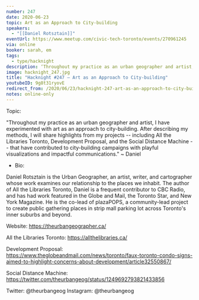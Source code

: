 ```yaml
---
number: 247
date: 2020-06-23
topic: Art as an Approach to City-building
speakers:
  - "[[Daniel Rotsztain]]"
eventUrl: https://www.meetup.com/civic-tech-toronto/events/270961245
via: online
booker: sarah, em
tags:
  - type/hacknight
description: ‘Throughout my practice as an urban geographer and artist, I have experimented with art as an approach to city-building. After describing my methods, I will share highlights from my projects -- including All the Libraries Toronto, Development Proposal, and the Social Distance Machine -- that have contributed to city-building campaigns with playful visualizations and impactful communications.’ – Daniel
image: hacknight_247.jpg
title: "Hacknight #247 – Art as an Approach to City-building"
youtubeID: 9g8t31ryovE
redirect_from: /2020/06/23/hacknight-247-art-as-an-approach-to-city-building-with-daniel-rotsztain/
notes: online-only
---
```


Topic:

"Throughout my practice as an urban geographer and artist, I have experimented with art as an approach to city-building. After describing my methods, I will share highlights from my projects -- including All the Libraries Toronto, Development Proposal, and the Social Distance Machine -- that have contributed to city-building campaigns with playful visualizations and impactful communications." ~ Daniel

+ Bio:

Daniel Rotsztain is the Urban Geographer, an artist, writer, and cartographer whose work examines our relationship to the places we inhabit. The author of All the Libraries Toronto, Daniel is a frequent contributor to CBC Radio, and has had work featured in the Globe and Mail, the Toronto Star, and New York Magazine. He is the co-lead of plazaPOPS, a community-lead project to create public gathering places in strip mall parking lot across Toronto's inner suburbs and beyond.

Website: https://theurbangeographer.ca/

All the Libraries Toronto: https://allthelibraries.ca/

Development Proposal: https://www.theglobeandmail.com/news/toronto/faux-toronto-condo-signs-aimed-to-highlight-concerns-about-development/article32550867/

Social Distance Machine: https://twitter.com/theurbangeog/status/1249692793821433856

Twitter: @theurbangeog
Instagram: @theurbangeog
